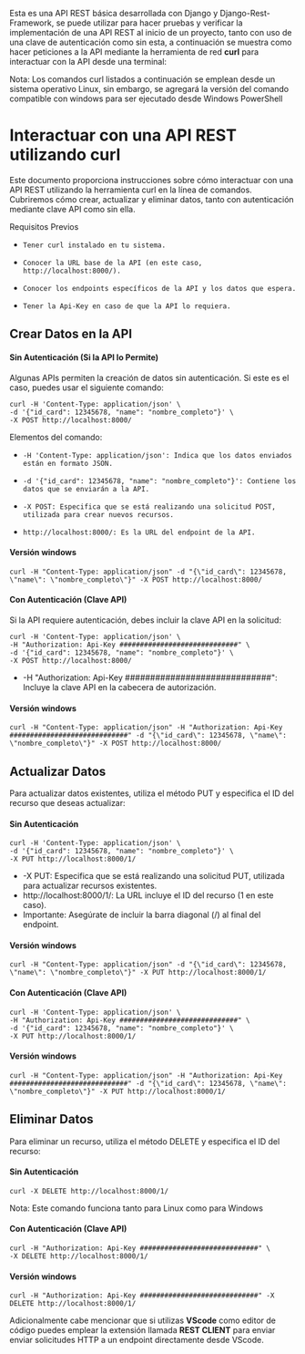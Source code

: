 Esta es una API REST básica desarrollada con Django y Django-Rest-Framework, se puede utilizar para hacer pruebas y verificar la implementación de una API REST al inicio de un proyecto, tanto con uso de una clave de autenticación como sin esta, a continuación se muestra como hacer peticiones a la API mediante la herramienta de red **curl** para interactuar con la API desde una terminal:

Nota: Los comandos curl listados a continuación se emplean desde un sistema operativo Linux, sin embargo, se agregará la versión del comando compatible con windows para ser ejecutado desde Windows PowerShell

# Interactuar con una API REST utilizando curl

Este documento proporciona instrucciones sobre cómo interactuar con una API REST utilizando la herramienta curl en la línea de comandos. Cubriremos cómo crear, actualizar y eliminar datos, tanto con autenticación mediante clave API como sin ella.

Requisitos Previos

-     Tener curl instalado en tu sistema.
-     Conocer la URL base de la API (en este caso, http://localhost:8000/).
-     Conocer los endpoints específicos de la API y los datos que espera.
-     Tener la Api-Key en caso de que la API lo requiera.

## Crear Datos en la API

#### Sin Autenticación (Si la API lo Permite)

Algunas APIs permiten la creación de datos sin autenticación. Si este es el caso, puedes usar el siguiente comando:

```
curl -H 'Content-Type: application/json' \
-d '{"id_card": 12345678, "name": "nombre_completo"}' \
-X POST http://localhost:8000/
```

Elementos del comando:

-     -H 'Content-Type: application/json': Indica que los datos enviados están en formato JSON.
-     -d '{"id_card": 12345678, "name": "nombre_completo"}': Contiene los datos que se enviarán a la API.
-     -X POST: Especifica que se está realizando una solicitud POST, utilizada para crear nuevos recursos.
-     http://localhost:8000/: Es la URL del endpoint de la API.

#### Versión windows
```
curl -H "Content-Type: application/json" -d "{\"id_card\": 12345678, \"name\": \"nombre_completo\"}" -X POST http://localhost:8000/
```

#### Con Autenticación (Clave API)

Si la API requiere autenticación, debes incluir la clave API en la solicitud:
```
curl -H 'Content-Type: application/json' \
-H "Authorization: Api-Key #############################" \
-d '{"id_card": 12345678, "name": "nombre_completo"}' \
-X POST http://localhost:8000/
```

- -H "Authorization: Api-Key #############################": Incluye la clave API en la cabecera de autorización.

#### Versión windows

```
curl -H "Content-Type: application/json" -H "Authorization: Api-Key #############################" -d "{\"id_card\": 12345678, \"name\": \"nombre_completo\"}" -X POST http://localhost:8000/
```


## Actualizar Datos

Para actualizar datos existentes, utiliza el método PUT y especifica el ID del recurso que deseas actualizar:

#### Sin Autenticación

```
curl -H 'Content-Type: application/json' \
-d '{"id_card": 12345678, "name": "nombre_completo"}' \
-X PUT http://localhost:8000/1/
```
- -X PUT: Especifica que se está realizando una solicitud PUT, utilizada para actualizar recursos existentes.
- http://localhost:8000/1/: La URL incluye el ID del recurso (1 en este caso).
- Importante: Asegúrate de incluir la barra diagonal (/) al final del endpoint.

#### Versión windows

```
curl -H "Content-Type: application/json" -d "{\"id_card\": 12345678, \"name\": \"nombre_completo\"}" -X PUT http://localhost:8000/1/
```

#### Con Autenticación (Clave API)

```
curl -H 'Content-Type: application/json' \
-H "Authorization: Api-Key #############################" \
-d '{"id_card": 12345678, "name": "nombre_completo"}' \
-X PUT http://localhost:8000/1/
```

#### Versión windows

```
curl -H "Content-Type: application/json" -H "Authorization: Api-Key #############################" -d "{\"id_card\": 12345678, \"name\": \"nombre_completo\"}" -X PUT http://localhost:8000/1/
```

## Eliminar Datos

Para eliminar un recurso, utiliza el método DELETE y especifica el ID del recurso:

#### Sin Autenticación

```
curl -X DELETE http://localhost:8000/1/
```

Nota: Este comando funciona tanto para Linux como para Windows

#### Con Autenticación (Clave API)

```
curl -H "Authorization: Api-Key #############################" \
-X DELETE http://localhost:8000/1/
```

#### Versión windows

```
curl -H "Authorization: Api-Key #############################" -X DELETE http://localhost:8000/1/
```

Adicionalmente cabe mencionar que si utilizas **VScode** como editor de código puedes emplear la extensión llamada **REST CLIENT** para enviar enviar solicitudes HTTP a un endpoint directamente desde VScode.
